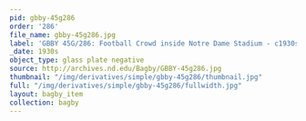 ```yaml
---
pid: gbby-45g286
order: '286'
file_name: gbby-45g286.jpg
label: 'GBBY 45G/286: Football Crowd inside Notre Dame Stadium - c1930s'
_date: 1930s
object_type: glass plate negative
source: http://archives.nd.edu/Bagby/GBBY-45g286.jpg
thumbnail: "/img/derivatives/simple/gbby-45g286/thumbnail.jpg"
full: "/img/derivatives/simple/gbby-45g286/fullwidth.jpg"
layout: bagby_item
collection: bagby
---
```

